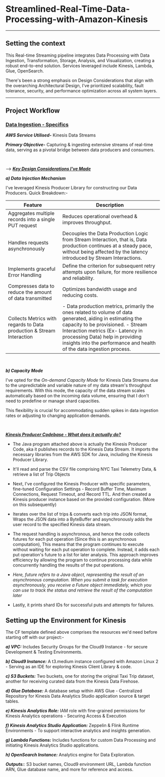 # Streamlined-Real-Time-Data-Processing-with-Amazon-Kinesis

----

## Setting the context
This Real-time Streaming pipeline integrates Data Processing with Data Ingestion, Transformation, Storage, Analysis, and Visualization, creating a robust end-to-end solution. Services leveraged include  Kinesis, Lambda, Glue, OpenSearch.

There's been a strong emphasis on Design Considerations that align with the overarching Architectural Design, I've prioritized scalability, fault tolerance, security, and performance optimization across all system layers.

---
## Project Workflow

### <ins>Data Ingestion - Specifics</ins>


_**AWS Service Utilised-**_ 
Kinesis Data Streams

_**Primary Objective-**_
Capturing & ingesting extensive streams of real-time data, serving as a pivotal bridge between data producers and consumers.

</br>


--> <ins>**_Key Design Considerations I've Made_**</ins> 

_**a) Data Injection Mechanism**_ 

  I've leveraged Kinesis Producer Library for constructing our Data Producers. 
  Quick Breakdown:-
  </br>
  

 | Feature                                                           | Description                                                                                                                                                                                  |
|-------------------------------------------|--------------------------------------------------------------------------------------------------------------------------------------------------------|
|  Aggregates multiple records into a single PUT request       | Reduces operational overhead & improves throughput.        |                                                                                                                                  |
| Handles requests asynchronously  | Decouples the Data Production Logic from Stream Interaction, that is, Data production continues at a steady pace, without being affected by the latency introduced by Stream Interactions.          |
|  Implements graceful Error Handling     | Define the criterion for subsequent retry attempts upon failure, for more resilience and reliability.                                                                                 |
|  Compresses data to reduce the amount of data transmitted   | Optimizes bandwidth usage and reducing costs.                                                                                                                                              |
|  Collects Metrics with regards to Data production & Stream Interaction | - Data production metrics, primarily the ones related to volume of data generated, aiding in estimating the capacity to be provisioned. - Stream Interaction metrics (Ex- Latency in processing Data) help in providing insights into the performance and health of the data ingestion process. |
</br>

_**b) Capacity Mode**_

I've opted for the _On-demand Capacity Mode_ for Kinesis Data Streams due to the unpredictable and variable nature of my data stream's throughput requirements. With this mode, the capacity of the data stream scales automatically based on the incoming data volume, ensuring that I don't need to predefine or manage shard capacities.

This flexibility is crucial for accommodating sudden spikes in data ingestion rates or adjusting to changing application demands.

</br>


<ins>***Kinesis Producer Codebase - What does it actually do?***</ins>

- The Java program attached above is actually the Kinesis Producer Code, aka it publishes records to the Kinesis Data Stream. It imports the necessary libraries from the AWS SDK for Java, including the Kinesis Producer Library.
- It'll read and parse the CSV file comprising NYC Taxi Telemetry Data, & retrieve a list of Trip Objects
- Next, I've configured the Kinesis Producer with specific parameters, fine-tuned Configuration Settings - Record Buffer Time, Maximum Connections, Request Timeout, and Record TTL. And then created a Kinesis producer instance based on the provided configuration. (More on this subsequently)
- Iterates over the list of trips & converts each trip into JSON format, Wraps the JSON data into a ByteBuffer and asynchronously adds the user record to the specified Kinesis data stream.
- The request handling is asynchronous, and hence the code collects futures for each put operation (Since this is an asynchronous computation), 
  This means that the program continues to execute without waiting for each put operation to complete. Instead, it adds each put operation's future to a list for later analysis. This approach improves efficiency by allowing the program to continue processing data while concurrently handling the results of the put operations.

- _Here, future refers to a Java object, representing the result of an asynchronous computation. When you submit a task for execution asynchronously, you receive a Future object immediately, which you can use to track the status and retrieve the result of the computation later_

- Lastly, it prints shard IDs for successful puts and attempts for failures.

## Setting up the Environment for Kinesis

The CF template defined above comprises the resources we'd need before starting off with our project:-

**_a) VPC:_**
Includes Security Groups for the Cloud9 Instance - for secure Development & Testing Environments.

**_b) Cloud9 Instance:_**
A t3.medium instance configured with Amazon Linux 2 - Serving as an IDE for exploring Kinesis Client Library & code.

**_c) S3 Buckets:_**
Two buckets, one for storing the original Taxi Trip dataset,  another for receiving curated data from the Kinesis Data Firehose.

**_d) Glue Database:_**
A database setup within AWS Glue - Centralized Repository for Kinesis Data Analytics Studio application source & target tables.

**_e) Kinesis Analytics Role:_** 
IAM role with fine-grained permissions for Kinesis Analytics operations - Securing Access & Execution

**_f) Kinesis Analytics Studio Application:_** 
Zeppelin & Flink Runtime Environments - To support interactive analytics and insights generation.

**_g) Lambda Functions:_** 
Includes functions for custom Data Processing and initiating Kinesis Analytics Studio applications.

**_h) OpenSearch Instance:_**
 Analytics engine for Data Exploration.

**_Outputs:_**:
S3 bucket names, Cloud9 environment URL, Lambda function ARN, Glue database name, and more for reference and access.






    

